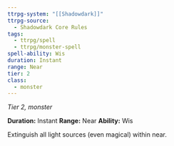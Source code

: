 ```yaml
---
ttrpg-system: "[[Shadowdark]]"
ttrpg-source:
  - Shadowdark Core Rules
tags:
  - ttrpg/spell
  - ttrpg/monster-spell
spell-ability: Wis
duration: Instant
range: Near
tier: 2
class:
  - monster
---
```

*Tier 2, monster*

**Duration:** Instant
**Range:** Near
**Ability:** Wis

Extinguish all light sources (even magical) within near. 
